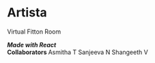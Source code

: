 # Artista
 Virtual Fitton Room

<b><i>Made with React</i></b><br>
<b>Collaborators </b>
Asmitha T
Sanjeeva N
Shangeeth V
